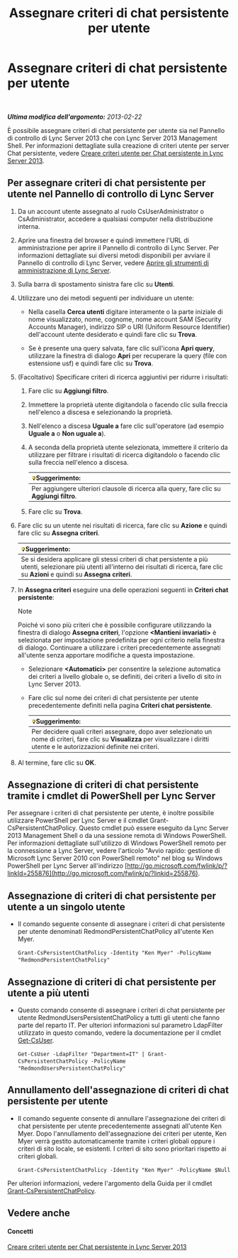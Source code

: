 ﻿---
title: Assegnare criteri di chat persistente per utente
TOCTitle: Assegnare criteri di chat persistente per utente
ms:assetid: e22168f2-fde1-4f0a-b194-1fc881436822
ms:mtpsurl: https://technet.microsoft.com/it-it/library/JJ721908(v=OCS.15)
ms:contentKeyID: 49887788
ms.date: 08/24/2015
mtps_version: v=OCS.15
ms.translationtype: HT
---

# Assegnare criteri di chat persistente per utente

 

_**Ultima modifica dell'argomento:** 2013-02-22_

È possibile assegnare criteri di chat persistente per utente sia nel Pannello di controllo di Lync Server 2013 che con Lync Server 2013 Management Shell. Per informazioni dettagliate sulla creazione di criteri utente per server Chat persistente, vedere [Creare criteri utente per Chat persistente in Lync Server 2013](lync-server-2013-create-a-user-policy-for-persistent-chat.md).

## Per assegnare criteri di chat persistente per utente nel Pannello di controllo di Lync Server

1.  Da un account utente assegnato al ruolo CsUserAdministrator o CsAdministrator, accedere a qualsiasi computer nella distribuzione interna.

2.  Aprire una finestra del browser e quindi immettere l'URL di amministrazione per aprire il Pannello di controllo di Lync Server. Per informazioni dettagliate sui diversi metodi disponibili per avviare il Pannello di controllo di Lync Server, vedere [Aprire gli strumenti di amministrazione di Lync Server](lync-server-2013-open-lync-server-administrative-tools.md).

3.  Sulla barra di spostamento sinistra fare clic su **Utenti**.

4.  Utilizzare uno dei metodi seguenti per individuare un utente:
    
      - Nella casella **Cerca utenti** digitare interamente o la parte iniziale di nome visualizzato, nome, cognome, nome account SAM (Security Accounts Manager), indirizzo SIP o URI (Uniform Resource Identifier) dell'account utente desiderato e quindi fare clic su **Trova**.
    
      - Se è presente una query salvata, fare clic sull'icona **Apri query**, utilizzare la finestra di dialogo **Apri** per recuperare la query (file con estensione usf) e quindi fare clic su **Trova**.

5.  (Facoltativo) Specificare criteri di ricerca aggiuntivi per ridurre i risultati:
    
    1.  Fare clic su **Aggiungi filtro**.
    
    2.  Immettere la proprietà utente digitandola o facendo clic sulla freccia nell'elenco a discesa e selezionando la proprietà.
    
    3.  Nell'elenco a discesa **Uguale a** fare clic sull'operatore (ad esempio **Uguale a** o **Non uguale a**).
    
    4.  A seconda della proprietà utente selezionata, immettere il criterio da utilizzare per filtrare i risultati di ricerca digitandolo o facendo clic sulla freccia nell'elenco a discesa.
        
        <table>
        <thead>
        <tr class="header">
        <th><img src="images/Gg398201.tip(OCS.15).gif" title="tip" alt="tip" />Suggerimento:</th>
        </tr>
        </thead>
        <tbody>
        <tr class="odd">
        <td>Per aggiungere ulteriori clausole di ricerca alla query, fare clic su <strong>Aggiungi filtro</strong>.</td>
        </tr>
        </tbody>
        </table>
    
    5.  Fare clic su **Trova**.

6.  Fare clic su un utente nei risultati di ricerca, fare clic su **Azione** e quindi fare clic su **Assegna criteri**.
    
    <table>
    <thead>
    <tr class="header">
    <th><img src="images/Gg398201.tip(OCS.15).gif" title="tip" alt="tip" />Suggerimento:</th>
    </tr>
    </thead>
    <tbody>
    <tr class="odd">
    <td>Se si desidera applicare gli stessi criteri di chat persistente a più utenti, selezionare più utenti all'interno dei risultati di ricerca, fare clic su <strong>Azioni</strong> e quindi su <strong>Assegna criteri</strong>.</td>
    </tr>
    </tbody>
    </table>


7.  In **Assegna criteri** eseguire una delle operazioni seguenti in **Criteri chat persistente**:
    

    > [!NOTE]
    > Poiché vi sono più criteri che è possibile configurare utilizzando la finestra di dialogo <STRONG>Assegna criteri</STRONG>, l'opzione <STRONG>&lt;Mantieni invariati&gt;</STRONG> è selezionata per impostazione predefinita per ogni criterio nella finestra di dialogo. Continuare a utilizzare i criteri precedentemente assegnati all'utente senza apportare modifiche a questa impostazione.

    
      - Selezionare **\<Automatici\>** per consentire la selezione automatica dei criteri a livello globale o, se definiti, dei criteri a livello di sito in Lync Server 2013.
    
      - Fare clic sul nome dei criteri di chat persistente per utente precedentemente definiti nella pagina **Criteri chat persistente**.
        
        <table>
        <thead>
        <tr class="header">
        <th><img src="images/Gg398201.tip(OCS.15).gif" title="tip" alt="tip" />Suggerimento:</th>
        </tr>
        </thead>
        <tbody>
        <tr class="odd">
        <td>Per decidere quali criteri assegnare, dopo aver selezionato un nome di criteri, fare clic su <strong>Visualizza</strong> per visualizzare i diritti utente e le autorizzazioni definite nei criteri.</td>
        </tr>
        </tbody>
        </table>


8.  Al termine, fare clic su **OK**.

## Assegnazione di criteri di chat persistente tramite i cmdlet di PowerShell per Lync Server

Per assegnare i criteri di chat persistente per utente, è inoltre possibile utilizzare PowerShell per Lync Server e il cmdlet Grant-CsPersistentChatPolicy. Questo cmdlet può essere eseguito da Lync Server 2013 Management Shell o da una sessione remota di Windows PowerShell. Per informazioni dettagliate sull'utilizzo di Windows PowerShell remoto per la connessione a Lync Server, vedere l'articolo "Avvio rapido: gestione di Microsoft Lync Server 2010 con PowerShell remoto" nel blog su Windows PowerShell per Lync Server all'indirizzo [http://go.microsoft.com/fwlink/p/?linkId=255876](http://go.microsoft.com/fwlink/p/?linkid=255876).

## Assegnazione di criteri di chat persistente per utente a un singolo utente

  - Il comando seguente consente di assegnare i criteri di chat persistente per utente denominati RedmondPersistentChatPolicy all'utente Ken Myer.
    
        Grant-CsPersistentChatPolicy -Identity "Ken Myer" -PolicyName "RedmondPersistentChatPolicy"

## Assegnazione di criteri di chat persistente per utente a più utenti

  - Questo comando consente di assegnare i criteri di chat persistente per utente RedmondUsersPersistentChatPolicy a tutti gli utenti che fanno parte del reparto IT. Per ulteriori informazioni sul parametro LdapFilter utilizzato in questo comando, vedere la documentazione per il cmdlet [Get-CsUser](get-csuser.md).
    
        Get-CsUser -LdapFilter "Department=IT" | Grant-CsPersistentChatPolicy -PolicyName "RedmondUsersPersistentChatPolicy"

## Annullamento dell'assegnazione di criteri di chat persistente per utente

  - Il comando seguente consente di annullare l'assegnazione dei criteri di chat persistente per utente precedentemente assegnati all'utente Ken Myer. Dopo l'annullamento dell'assegnazione dei criteri per utente, Ken Myer verrà gestito automaticamente tramite i criteri globali oppure i criteri di sito locale, se esistenti. I criteri di sito sono prioritari rispetto ai criteri globali.
    
        Grant-CsPersistentChatPolicy -Identity "Ken Myer" -PolicyName $Null

Per ulteriori informazioni, vedere l'argomento della Guida per il cmdlet [Grant-CsPersistentChatPolicy](grant-cspersistentchatpolicy.md).

## Vedere anche

#### Concetti

[Creare criteri utente per Chat persistente in Lync Server 2013](lync-server-2013-create-a-user-policy-for-persistent-chat.md)

